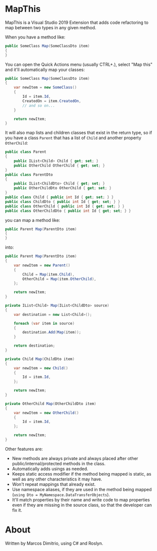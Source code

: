# MapThis

MapThis is a Visual Studio 2019 Extension that adds code refactoring 
to map between two types in any given method.

When you have a method like:

```csharp
public SomeClass Map(SomeClassDto item)
{
}
```
    
You can open the Quick Actions menu (usually CTRL+.), select "Map 
this" and it'll automatically map your classes:

```csharp
public SomeClass Map(SomeClassDto item)
{
    var newItem = new SomeClass()
    {
        Id = item.Id,
        CreatedOn = item.CreatedOn,
        // and so on...
    }

    return newItem;
}
```

It will also map lists and children classes that exist in the 
return type, so if you have a class `Parent` that has a list of 
`Child` and another property `OtherChild`:

```csharp
public class Parent
{
    public IList<Child> Child { get; set; }
    public OtherChild OtherChild { get; set; }
}
public class ParentDto
{
    public IList<ChildDto> Child { get; set; }
    public OtherChildDto OtherChild { get; set; }
}
public class Child { public int Id { get; set; } }
public class ChildDto { public int Id { get; set; } }
public class OtherChild { public int Id { get; set; } }
public class OtherChildDto { public int Id { get; set; } }
```

you can map a method like:

```csharp
public Parent Map(ParentDto item)
{
}
```

into:

```csharp
public Parent Map(ParentDto item)
{
    var newItem = new Parent()
    {
        Child = Map(item.Child),
        OtherChild = Map(item.OtherChild),
    };

    return newItem;
}

private IList<Child> Map(IList<ChildDto> source)
{
    var destination = new List<Child>();

    foreach (var item in source)
    {
        destination.Add(Map(item));
    }

    return destination;
}

private Child Map(ChildDto item)
{
    var newItem = new Child()
    {
        Id = item.Id,
    };

    return newItem;
}

private OtherChild Map(OtherChildDto item)
{
    var newItem = new OtherChild()
    {
        Id = item.Id,
    };

    return newItem;
}
```

Other features are:

- New methods are always private and always placed 
  after other public/internal/protected methods in the class.
- Automatically adds usings as needed.
- Keeps static access modifier if the method being mapped 
  is static, as well as any other characteristics it may have.
- Won't repeat mappings that already exist.
- Use namespace aliases, if they are used in the method
  being mapped (`using Dto = MyNamespace.DataTransferObjects`).
- It'll match properties by their name and write code 
  to map properties even if they are missing in the source 
  class, so that the developer can fix it.

# About

Written by Marcos Dimitrio, using C# and Roslyn.